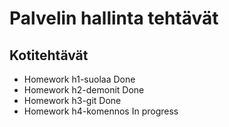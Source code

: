 # Palvelin hallinta tehtävät
## Kotitehtävät

- Homework h1-suolaa Done
- Homework h2-demonit Done
- Homework h3-git Done
- Homework h4-komennos In progress
